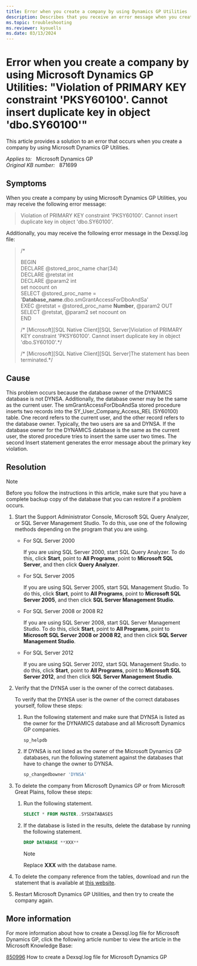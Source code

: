 ```yaml
---
title: Error when you create a company by using Dynamics GP Utilities
description: Describes that you receive an error message when you create a company by using Microsoft Dynamics GP Utilities. Provides a resolution.
ms.topic: troubleshooting
ms.reviewer: kyouells
ms.date: 03/13/2024
---
```

# Error when you create a company by using Microsoft Dynamics GP Utilities: "Violation of PRIMARY KEY constraint 'PKSY60100'. Cannot insert duplicate key in object 'dbo.SY60100'"

This article provides a solution to an error that occurs when you create a company by using Microsoft Dynamics GP Utilities.

_Applies to:_ &nbsp; Microsoft Dynamics GP  
_Original KB number:_ &nbsp; 871699

## Symptoms

When you create a company by using Microsoft Dynamics GP Utilities, you may receive the following error message:

> Violation of PRIMARY KEY constraint 'PKSY60100'. Cannot insert duplicate key in object 'dbo.SY60100'.

Additionally, you may receive the following error message in the Dexsql.log file:

> /*
>
> BEGIN  
DECLARE @stored_proc_name char(34)  
DECLARE @retstat int  
DECLARE @param2 int  
set nocount on  
SELECT @stored_proc_name = '**Database_name**.dbo.smGrantAccessForDboAndSa'  
EXEC @retstat = @stored_proc_name **Number**, @param2 OUT SELECT @retstat, @param2 set nocount on  
END
>
> /\* [Microsoft][SQL Native Client][SQL Server]Violation of PRIMARY KEY constraint 'PKSY60100'. Cannot insert duplicate key in object 'dbo.SY60100'.*/
>
> /\* [Microsoft][SQL Native Client][SQL Server]The statement has been terminated.*/

## Cause

This problem occurs because the database owner of the DYNAMICS database is not DYNSA. Additionally, the database owner may be the same as the current user. The smGrantAccessForDboAndSa stored procedure inserts two records into the SY_User_Company_Access_REL (SY60100) table. One record refers to the current user, and the other record refers to the database owner. Typically, the two users are sa and DYNSA. If the database owner for the DYNAMICS database is the same as the current user, the stored procedure tries to insert the same user two times. The second Insert statement generates the error message about the primary key violation.

## Resolution

> [!NOTE]
> Before you follow the instructions in this article, make sure that you have a complete backup copy of the database that you can restore if a problem occurs.

1. Start the Support Administrator Console, Microsoft SQL Query Analyzer, or SQL Server Management Studio. To do this, use one of the following methods depending on the program that you are using.

    - For SQL Server 2000

        If you are using SQL Server 2000, start SQL Query Analyzer. To do this, click **Start**, point to **All Programs**, point to **Microsoft SQL Server**, and then click **Query Analyzer**.

    - For SQL Server 2005

        If you are using SQL Server 2005, start SQL Management Studio. To do this, click **Start**, point to **All Programs**, point to **Microsoft SQL Server 2005**, and then click **SQL Server Management Studio**.

    - For SQL Server 2008 or 2008 R2

        If you are using SQL Server 2008, start SQL Server Management Studio. To do this, click **Start**, point to **All Programs**, point to **Microsoft SQL Server 2008 or 2008 R2**, and then click **SQL Server Management Studio**.

    - For SQL Server 2012

        If you are using SQL Server 2012, start SQL Management Studio. to do this, click **Start**, point to **All Programs**, point to **Microsoft SQL Server 2012**, and then click **SQL Server Management Studio**.  

2. Verify that the DYNSA user is the owner of the correct databases.

    To verify that the DYNSA user is the owner of the correct databases yourself, follow these steps:

      1. Run the following statement and make sure that DYNSA is listed as the owner for the DYNAMICS database and all Microsoft Dynamics GP companies.

          ```sql
          sp_helpdb
          ```

      2. If DYNSA is not listed as the owner of the Microsoft Dynamics GP databases, run the following statement against the databases that have to change the owner to DYNSA.

          ```sql
          sp_changedbowner 'DYNSA'
          ```

3. To delete the company from Microsoft Dynamics GP or from Microsoft Great Plains, follow these steps:

    1. Run the following statement.

          ```sql
          SELECT * FROM MASTER..SYSDATABASES
          ```

    2. If the database is listed in the results, delete the database by running the following statement.

          ```sql
          DROP DATABASE **XXX**
          ```

          > [!NOTE]
          > Replace **XXX** with the database name.

4. To delete the company reference from the tables, download and run the statement that is available at [this website](https://mbs2.microsoft.com/fileexchange/?fileid=d57c52af-2432-486d-9072-e1a1d60563bf).

5. Restart Microsoft Dynamics GP Utilities, and then try to create the company again.

## More information

For more information about how to create a Dexsql.log file for Microsoft Dynamics GP, click the following article number to view the article in the Microsoft Knowledge Base:

[850996](https://support.microsoft.com/topic/kb-850996-how-to-create-a-dexsql-log-file-to-troubleshoot-error-messages-in-microsoft-dynamics-gp-67f4d9e9-51dd-69a8-57d8-6625416e3cb1) How to create a Dexsql.log file for Microsoft Dynamics GP

